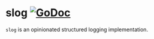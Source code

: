 # slog [![GoDoc](https://godoc.org/github.com/unrolled/slog?status.svg)](http://godoc.org/github.com/unrolled/slog)

`slog` is an opinionated structured logging implementation.
